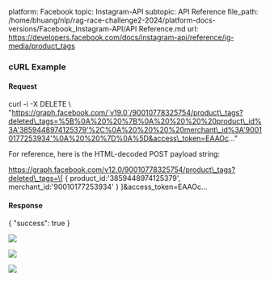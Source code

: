 platform: Facebook
topic: Instagram-API
subtopic: API Reference
file_path: /home/bhuang/nlp/rag-race-challenge2-2024/platform-docs-versions/Facebook_Instagram-API/API Reference.md
url: https://developers.facebook.com/docs/instagram-api/reference/ig-media/product_tags

### cURL Example

#### Request

curl -i -X DELETE \\
  "https://graph.facebook.com/`v19.0`/90010778325754/product\_tags?deleted\_tags=%5B%0A%20%20%7B%0A%20%20%20%20product\_id%3A'3859448974125379'%2C%0A%20%20%20%20merchant\_id%3A'90010177253934'%0A%20%20%7D%0A%5D&access\_token=EAAOc..."

For reference, here is the HTML-decoded POST payload string:

https://graph.facebook.com/v12.0/90010778325754/product\_tags?deleted\_tags=\[
  {
    product\_id:'3859448974125379',
    merchant\_id:'90010177253934'
  }
\]&access\_token=EAAOc...

#### Response

{
  "success": true
}

![](https://www.facebook.com/tr?id=675141479195042&ev=PageView&noscript=1)

![](https://www.facebook.com/tr?id=574561515946252&ev=PageView&noscript=1)

![](https://www.facebook.com/tr?id=1754628768090156&ev=PageView&noscript=1)